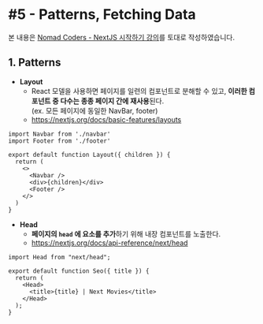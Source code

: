 # #5 - Patterns, Fetching Data
본 내용은 [Nomad Coders - NextJS 시작하기 강의](https://nomadcoders.co/nextjs-fundamentals)를 토대로 작성하였습니다.
## 1. Patterns
- **Layout**
  - React 모델을 사용하면 페이지를 일련의 컴포넌트로 분해할 수 있고, **이러한 컴포넌트 중 다수는 종종 페이지 간에 재사용**된다. <br>(ex. 모든 페이지에 동일한 NavBar, footer)
  - https://nextjs.org/docs/basic-features/layouts
```
import Navbar from './navbar'
import Footer from './footer'
 
export default function Layout({ children }) {
  return (
    <>
      <Navbar />
      <div>{children}</div>
      <Footer />
    </>
  )
}
```

- **Head**
  - **페이지의 `head` 에 요소를 추가**하기 위해 내장 컴포넌트를 노출한다.
  - https://nextjs.org/docs/api-reference/next/head
```
import Head from "next/head";

export default function Seo({ title }) {
  return (
    <Head>
      <title>{title} | Next Movies</title>
    </Head>
  );
}
```

